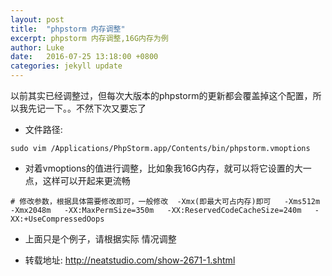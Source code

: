 ```yaml
---
layout: post
title:  "phpstorm 内存调整"
excerpt: phpstorm 内存调整,16G内存为例
author: Luke
date:   2016-07-25 13:18:00 +0800
categories: jekyll update
---   
```


以前其实已经调整过，但每次大版本的phpstorm的更新都会覆盖掉这个配置，所以我先记一下。。不然下次又要忘了

* 文件路径:
 
 `sudo vim /Applications/PhpStorm.app/Contents/bin/phpstorm.vmoptions`

* 对着vmoptions的值进行调整，比如象我16G内存，就可以将它设置的大一点，这样可以开起来更流畅

 `# 修改参数，根据具体需要修改即可，一般修改  -Xmx(即最大可占内存)即可  
  -Xms512m  
  -Xmx2048m  
  -XX:MaxPermSize=350m  
  -XX:ReservedCodeCacheSize=240m  
  -XX:+UseCompressedOops`
  
* 上面只是个例子，请根据实际 情况调整

* 转载地址: http://neatstudio.com/show-2671-1.shtml